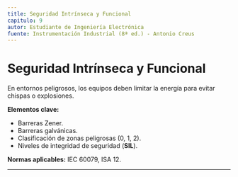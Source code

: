 ```yaml
---
title: Seguridad Intrínseca y Funcional
capitulo: 9
autor: Estudiante de Ingeniería Electrónica
fuente: Instrumentación Industrial (8ª ed.) - Antonio Creus
---
```


# Seguridad Intrínseca y Funcional

En entornos peligrosos, los equipos deben limitar la energía para evitar chispas o explosiones.

**Elementos clave:**
- Barreras Zener.  
- Barreras galvánicas.  
- Clasificación de zonas peligrosas (0, 1, 2).  
- Niveles de integridad de seguridad (**SIL**).  

**Normas aplicables:** IEC 60079, ISA 12.

---
